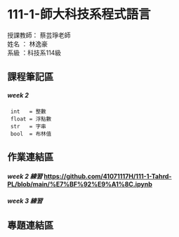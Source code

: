 # 111-1-師大科技系程式語言
授課教師： 蔡芸琤老師   
姓名   ： 林逸豪  
系級   ：科技系114級  
## 課程筆記區   
#### *week 2* 
     int   = 整數
     float = 浮點數
     str   = 字串
     bool  = 布林值
## 作業連結區  
#### *week 2 練習*  https://github.com/41071117H/111-1-Tahrd-PL/blob/main/%E7%BF%92%E9%A1%8C.ipynb
#### *week 3 練習*  

## 專題連結區  
